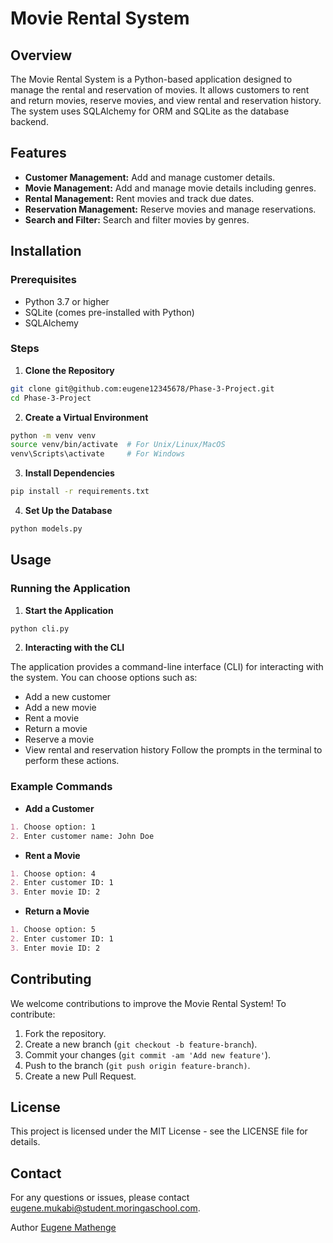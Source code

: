 # Movie Rental System
## Overview
The Movie Rental System is a Python-based application designed to manage the rental and reservation of movies. It allows customers to rent and return movies, reserve movies, and view rental and reservation history. The system uses SQLAlchemy for ORM and SQLite as the database backend.

## Features
- **Customer Management:** Add and manage customer details.
- **Movie Management:** Add and manage movie details including genres.
- **Rental Management:** Rent movies and track due dates.
- **Reservation Management:** Reserve movies and manage reservations.
- **Search and Filter:** Search and filter movies by genres.

## Installation

### Prerequisites
- Python 3.7 or higher
- SQLite (comes pre-installed with Python)
- SQLAlchemy

### Steps
1. **Clone the Repository**

```bash
git clone git@github.com:eugene12345678/Phase-3-Project.git
cd Phase-3-Project
```
2. **Create a Virtual Environment**

```bash
python -m venv venv
source venv/bin/activate  # For Unix/Linux/MacOS
venv\Scripts\activate     # For Windows
```
3. **Install Dependencies**

```bash
pip install -r requirements.txt
```
4. **Set Up the Database**

```bash
python models.py
```
## Usage
### Running the Application
1. **Start the Application**

```bash
python cli.py
```
2. **Interacting with the CLI**

The application provides a command-line interface (CLI) for interacting with the system. You can choose options such as:

- Add a new customer
- Add a new movie
- Rent a movie
- Return a movie
- Reserve a movie
- View rental and reservation history
Follow the prompts in the terminal to perform these actions.

### Example Commands
- **Add a Customer**

```markdown
1. Choose option: 1
2. Enter customer name: John Doe
```
- **Rent a Movie**

```markdown
1. Choose option: 4
2. Enter customer ID: 1
3. Enter movie ID: 2
````
- **Return a Movie**

```markdown
1. Choose option: 5
2. Enter customer ID: 1
3. Enter movie ID: 2
```
## Contributing
We welcome contributions to improve the Movie Rental System! To contribute:

1. Fork the repository.
2. Create a new branch (`git checkout -b feature-branch`).
3. Commit your changes (`git commit -am 'Add new feature'`).
4. Push to the branch (`git push origin feature-branch)`.
5. Create a new Pull Request.
## License
This project is licensed under the MIT License - see the LICENSE file for details.

## Contact
For any questions or issues, please contact eugene.mukabi@student.moringaschool.com.

Author
[Eugene Mathenge](https://github.com/eugene12345678)


